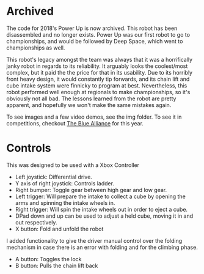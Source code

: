 # Archived

The code for 2018's Power Up is now archived. This robot has been disassembled and no longer exists. Power Up was our
first robot to go to championships, and would be followed by Deep Space, which went to championships as well.

This robot's legacy amongst the team was always that it was a horrifically janky robot in regards to its reliability.
It arguably looks the coolest/most complex, but it paid the the price for that in its usability. Due to its horribly
front heavy design, it would constantly tip forwards, and its chain lift and cube intake system were finnicky to program
at best. Nevertheless, this robot performed well enough at regionals to make championships, so it's obviously not all
bad. The lessons learned from the robot are pretty apparent, and hopefully we won't make the same mistakes again.

To see images and a few video demos, see the img folder. To see it in competitions, checkout 
[The Blue Alliance](https://www.thebluealliance.com/team/3624/2018) for this year.

# Controls
This was designed to be used with a Xbox Controller

- Left joystick: Differential drive.
- Y axis of right joystick: Controls ladder.
- Right bumper: Toggle gear between high gear and low gear.
- Left trigger: Will prepare the intake to collect a cube by opening the arms and spinning the intake wheels in.
- Right trigger: Will spin the intake wheels out in order to eject a cube.
- DPad down and up can be used to adjust a held cube, moving it in and out respectively.
- X button: Fold and unfold the robot

I added functionality to give the driver manual control over the folding mechanism in case there is an error with folding and for the climbing phase.

- A button: Toggles the lock
- B button: Pulls the chain lift back
